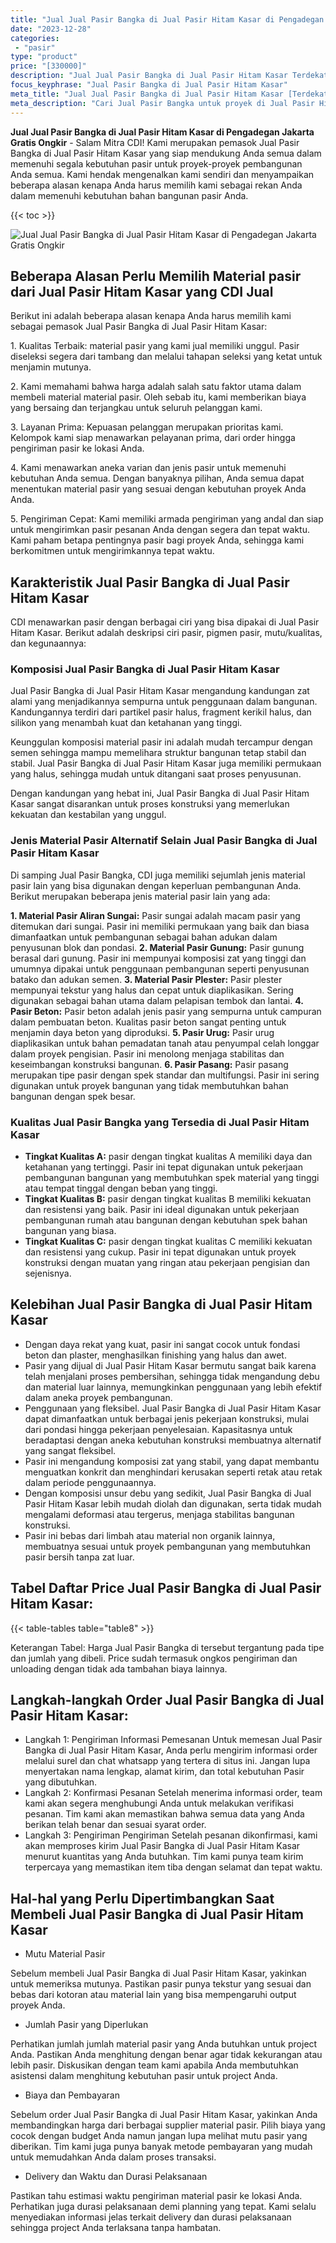 ```yaml
---
title: "Jual Jual Pasir Bangka di Jual Pasir Hitam Kasar di Pengadegan Jakarta Gratis Ongkir"
date: "2023-12-28"
categories:
 - "pasir"
type: "product"
price: "[330000]"
description: "Jual Jual Pasir Bangka di Jual Pasir Hitam Kasar Terdekat. Jual Pasir Bangka ini sering digunakan dalam proyek konstruksi sebagai bahan campuran yang terpilih dan halus. Hubungi kami untuk informasi lebih lanjut."
focus_keyphrase: "Jual Pasir Bangka di Jual Pasir Hitam Kasar"
meta_title: "Jual Jual Pasir Bangka di Jual Pasir Hitam Kasar [Terdekat] - CDI"
meta_description: "Cari Jual Pasir Bangka untuk proyek di Jual Pasir Hitam Kasar? Kami menawarkan Jual Pasir Bangka berkualitas untuk bahan campuran. Dapatkan penawaran terbaik sekarang."
---
```


**Jual Jual Pasir Bangka di Jual Pasir Hitam Kasar di Pengadegan Jakarta Gratis Ongkir** - Salam Mitra CDI! Kami merupakan pemasok Jual Pasir Bangka di Jual Pasir Hitam Kasar yang siap mendukung Anda semua dalam memenuhi segala kebutuhan pasir untuk proyek-proyek pembangunan Anda semua. Kami hendak mengenalkan kami sendiri dan menyampaikan beberapa alasan kenapa Anda harus memilih kami sebagai rekan Anda dalam memenuhi kebutuhan bahan bangunan pasir Anda.

{{< toc >}}

![Jual Jual Pasir Bangka di Jual Pasir Hitam Kasar di Pengadegan Jakarta Gratis Ongkir](/images/pasir/pasir-bangunan-24.jpg)

## Beberapa Alasan Perlu Memilih Material pasir dari Jual Pasir Hitam Kasar yang CDI Jual

Berikut ini adalah beberapa alasan kenapa Anda harus memilih kami sebagai pemasok Jual Pasir Bangka di Jual Pasir Hitam Kasar:

1\.  Kualitas Terbaik: material pasir yang kami jual memiliki unggul. Pasir diseleksi segera dari tambang dan melalui tahapan seleksi yang ketat untuk menjamin mutunya.

2\.  Kami memahami bahwa harga adalah salah satu faktor utama dalam membeli material material pasir. Oleh sebab itu, kami memberikan biaya yang bersaing dan terjangkau untuk seluruh pelanggan kami.

3\.  Layanan Prima: Kepuasan pelanggan merupakan prioritas kami. Kelompok kami siap menawarkan pelayanan prima, dari order hingga pengiriman pasir ke lokasi Anda.

4\.  Kami menawarkan aneka varian dan jenis pasir untuk memenuhi kebutuhan Anda semua. Dengan banyaknya pilihan, Anda semua dapat menentukan material pasir yang sesuai dengan kebutuhan proyek Anda Anda.

5\.  Pengiriman Cepat: Kami memiliki armada pengiriman yang andal dan siap untuk mengirimkan pasir pesanan Anda dengan segera dan tepat waktu. Kami paham betapa pentingnya pasir bagi proyek Anda, sehingga kami berkomitmen untuk mengirimkannya tepat waktu.

## Karakteristik Jual Pasir Bangka di Jual Pasir Hitam Kasar

CDI menawarkan pasir dengan berbagai ciri yang bisa dipakai di Jual Pasir Hitam Kasar. Berikut adalah deskripsi ciri pasir, pigmen pasir, mutu/kualitas, dan kegunaannya:

### Komposisi Jual Pasir Bangka di Jual Pasir Hitam Kasar

Jual Pasir Bangka di Jual Pasir Hitam Kasar mengandung kandungan zat alami yang menjadikannya sempurna untuk penggunaan dalam bangunan. Kandungannya terdiri dari partikel pasir halus, fragment kerikil halus, dan silikon yang menambah kuat dan ketahanan yang tinggi.

Keunggulan komposisi material pasir ini adalah mudah tercampur dengan semen sehingga mampu memelihara struktur bangunan tetap stabil dan stabil. Jual Pasir Bangka di Jual Pasir Hitam Kasar juga memiliki permukaan yang halus, sehingga mudah untuk ditangani saat proses penyusunan.

Dengan kandungan yang hebat ini, Jual Pasir Bangka di Jual Pasir Hitam Kasar sangat disarankan untuk proses konstruksi yang memerlukan kekuatan dan kestabilan yang unggul.

### Jenis Material Pasir Alternatif Selain Jual Pasir Bangka di Jual Pasir Hitam Kasar

Di samping Jual Pasir Bangka, CDI juga memiliki sejumlah jenis material pasir lain yang bisa digunakan dengan keperluan pembangunan Anda. Berikut merupakan beberapa jenis material pasir lain yang ada:

**1\. Material Pasir Aliran Sungai:** Pasir sungai adalah macam pasir yang ditemukan dari sungai. Pasir ini memiliki permukaan yang baik dan biasa dimanfaatkan untuk pembangunan sebagai bahan adukan dalam penyusunan blok dan pondasi.
**2\. Material Pasir Gunung:** Pasir gunung berasal dari gunung. Pasir ini mempunyai komposisi zat yang tinggi dan umumnya dipakai untuk penggunaan pembangunan seperti penyusunan batako dan adukan semen.
**3\. Material Pasir Plester:** Pasir plester mempunyai tekstur yang halus dan cepat untuk diaplikasikan. Sering digunakan sebagai bahan utama dalam pelapisan tembok dan lantai.
**4\. Pasir Beton:** Pasir beton adalah jenis pasir yang sempurna untuk campuran dalam pembuatan beton. Kualitas pasir beton sangat penting untuk menjamin daya beton yang diproduksi.
**5\. Pasir Urug:** Pasir urug diaplikasikan untuk bahan pemadatan tanah atau penyumpal celah longgar dalam proyek pengisian. Pasir ini menolong menjaga stabilitas dan keseimbangan konstruksi bangunan.
**6\. Pasir Pasang:** Pasir pasang merupakan tipe pasir dengan spek standar dan multifungsi. Pasir ini sering digunakan untuk proyek bangunan yang tidak membutuhkan bahan bangunan dengan spek besar.

### Kualitas Jual Pasir Bangka yang Tersedia di Jual Pasir Hitam Kasar

*   **Tingkat Kualitas A:** pasir dengan tingkat kualitas A memiliki daya dan ketahanan yang tertinggi. Pasir ini tepat digunakan untuk pekerjaan pembangunan bangunan yang membutuhkan spek material yang tinggi atau tempat tinggal dengan beban yang tinggi.
*   **Tingkat Kualitas B:** pasir dengan tingkat kualitas B memiliki kekuatan dan resistensi yang baik. Pasir ini ideal digunakan untuk pekerjaan pembangunan rumah atau bangunan dengan kebutuhan spek bahan bangunan yang biasa.
*   **Tingkat Kualitas C:** pasir dengan tingkat kualitas C memiliki kekuatan dan resistensi yang cukup. Pasir ini tepat digunakan untuk proyek konstruksi dengan muatan yang ringan atau pekerjaan pengisian dan sejenisnya.

## Kelebihan Jual Pasir Bangka di Jual Pasir Hitam Kasar

*   Dengan daya rekat yang kuat, pasir ini sangat cocok untuk fondasi beton dan plaster, menghasilkan finishing yang halus dan awet.
*   Pasir yang dijual di Jual Pasir Hitam Kasar bermutu sangat baik karena telah menjalani proses pembersihan, sehingga tidak mengandung debu dan material luar lainnya, memungkinkan penggunaan yang lebih efektif dalam aneka proyek pembangunan.
*   Penggunaan yang fleksibel. Jual Pasir Bangka di Jual Pasir Hitam Kasar dapat dimanfaatkan untuk berbagai jenis pekerjaan konstruksi, mulai dari pondasi hingga pekerjaan penyelesaian. Kapasitasnya untuk beradaptasi dengan aneka kebutuhan konstruksi membuatnya alternatif yang sangat fleksibel.
*   Pasir ini mengandung komposisi zat yang stabil, yang dapat membantu menguatkan konkrit dan menghindari kerusakan seperti retak atau retak dalam periode penggunaannya.
*   Dengan komposisi unsur debu yang sedikit, Jual Pasir Bangka di Jual Pasir Hitam Kasar lebih mudah diolah dan digunakan, serta tidak mudah mengalami deformasi atau tergerus, menjaga stabilitas bangunan konstruksi.
*   Pasir ini bebas dari limbah atau material non organik lainnya, membuatnya sesuai untuk proyek pembangunan yang membutuhkan pasir bersih tanpa zat luar.

## Tabel Daftar Price Jual Pasir Bangka di Jual Pasir Hitam Kasar:

{{< table-tables table="table8" >}}

Keterangan Tabel: Harga Jual Pasir Bangka di tersebut tergantung pada tipe dan jumlah yang dibeli. Price sudah termasuk ongkos pengiriman dan unloading dengan tidak ada tambahan biaya lainnya.

## Langkah-langkah Order Jual Pasir Bangka di Jual Pasir Hitam Kasar:

*   Langkah 1: Pengiriman Informasi Pemesanan
Untuk memesan Jual Pasir Bangka di Jual Pasir Hitam Kasar, Anda perlu mengirim informasi order melalui surel dan chat whatsapp yang tertera di situs ini. Jangan lupa menyertakan nama lengkap, alamat kirim, dan total kebutuhan Pasir yang dibutuhkan.
*   Langkah 2: Konfirmasi Pesanan
Setelah menerima informasi order, team kami akan segera menghubungi Anda untuk melakukan verifikasi pesanan. Tim kami akan memastikan bahwa semua data yang Anda berikan telah benar dan sesuai syarat order.
*   Langkah 3: Pengiriman Pengiriman
Setelah pesanan dikonfirmasi, kami akan memproses kirim Jual Pasir Bangka di Jual Pasir Hitam Kasar menurut kuantitas yang Anda butuhkan. Tim kami punya team kirim terpercaya yang memastikan item tiba dengan selamat dan tepat waktu.

## Hal-hal yang Perlu Dipertimbangkan Saat Membeli Jual Pasir Bangka di Jual Pasir Hitam Kasar

*   Mutu Material Pasir

Sebelum membeli Jual Pasir Bangka di Jual Pasir Hitam Kasar, yakinkan untuk memeriksa mutunya. Pastikan pasir punya tekstur yang sesuai dan bebas dari kotoran atau material lain yang bisa mempengaruhi output proyek Anda.
*   Jumlah Pasir yang Diperlukan

Perhatikan jumlah jumlah material pasir yang Anda butuhkan untuk project Anda. Pastikan Anda menghitung dengan benar agar tidak kekurangan atau lebih pasir. Diskusikan dengan team kami apabila Anda membutuhkan asistensi dalam menghitung kebutuhan pasir untuk project Anda.
*   Biaya dan Pembayaran

Sebelum order Jual Pasir Bangka di Jual Pasir Hitam Kasar, yakinkan Anda membandingkan harga dari berbagai supplier material pasir. Pilih biaya yang cocok dengan budget Anda namun jangan lupa melihat mutu pasir yang diberikan. Tim kami juga punya banyak metode pembayaran yang mudah untuk memudahkan Anda dalam proses transaksi.
*   Delivery dan Waktu dan Durasi Pelaksanaan

Pastikan tahu estimasi waktu pengiriman material pasir ke lokasi Anda. Perhatikan juga durasi pelaksanaan demi planning yang tepat. Kami selalu menyediakan informasi jelas terkait delivery dan durasi pelaksanaan sehingga project Anda terlaksana tanpa hambatan.